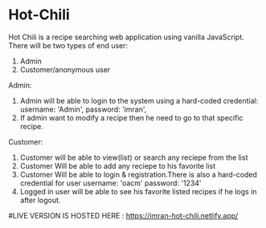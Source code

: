 # Hot-Chili
Hot Chili is a recipe searching web application using vanilla JavaScript.
There will be two types of end user:

1. Admin
2. Customer/anonymous user

Admin:

1. Admin will be able to login to the system using a hard-coded credential:
   username: 'Admin',
   password: 'imran',
2. If admin want to modify a recipe then he need to go to that specific recipe.

Customer:

1. Customer will be able to view(list) or search any reciepe from the list
2. Customer Will be able to add any reciepe to his favorite list
3. Customer Will be able to login & registration.There is also a hard-coded credential for user
   username: 'oacm'
   password: '1234'
4. Logged in user will be able to see his favorite listed recipes if he logs in after logout.

#LIVE VERSION IS HOSTED HERE : https://imran-hot-chili.netlify.app/
